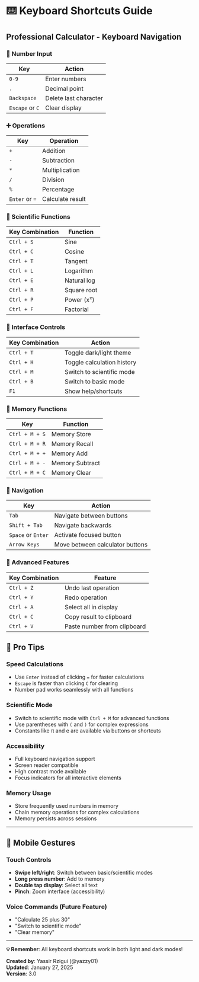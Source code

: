 # ⌨️ Keyboard Shortcuts Guide

## Professional Calculator - Keyboard Navigation

### 🔢 Number Input
| Key | Action |
|-----|--------|
| `0-9` | Enter numbers |
| `.` | Decimal point |
| `Backspace` | Delete last character |
| `Escape` or `C` | Clear display |

### ➕ Operations
| Key | Operation |
|-----|-----------|
| `+` | Addition |
| `-` | Subtraction |
| `*` | Multiplication |
| `/` | Division |
| `%` | Percentage |
| `Enter` or `=` | Calculate result |

### 🧮 Scientific Functions
| Key Combination | Function |
|----------------|----------|
| `Ctrl + S` | Sine |
| `Ctrl + C` | Cosine |
| `Ctrl + T` | Tangent |
| `Ctrl + L` | Logarithm |
| `Ctrl + E` | Natural log |
| `Ctrl + R` | Square root |
| `Ctrl + P` | Power (x²) |
| `Ctrl + F` | Factorial |

### 🎨 Interface Controls
| Key Combination | Action |
|----------------|--------|
| `Ctrl + T` | Toggle dark/light theme |
| `Ctrl + H` | Toggle calculation history |
| `Ctrl + M` | Switch to scientific mode |
| `Ctrl + B` | Switch to basic mode |
| `F1` | Show help/shortcuts |

### 💾 Memory Functions
| Key | Function |
|-----|----------|
| `Ctrl + M + S` | Memory Store |
| `Ctrl + M + R` | Memory Recall |
| `Ctrl + M + +` | Memory Add |
| `Ctrl + M + -` | Memory Subtract |
| `Ctrl + M + C` | Memory Clear |

### 🔄 Navigation
| Key | Action |
|-----|--------|
| `Tab` | Navigate between buttons |
| `Shift + Tab` | Navigate backwards |
| `Space` or `Enter` | Activate focused button |
| `Arrow Keys` | Move between calculator buttons |

### 🎯 Advanced Features
| Key Combination | Feature |
|----------------|---------|
| `Ctrl + Z` | Undo last operation |
| `Ctrl + Y` | Redo operation |
| `Ctrl + A` | Select all in display |
| `Ctrl + C` | Copy result to clipboard |
| `Ctrl + V` | Paste number from clipboard |

## 🚀 Pro Tips

### Speed Calculations
- Use `Enter` instead of clicking `=` for faster calculations
- `Escape` is faster than clicking `C` for clearing
- Number pad works seamlessly with all functions

### Scientific Mode
- Switch to scientific mode with `Ctrl + M` for advanced functions
- Use parentheses with `(` and `)` for complex expressions
- Constants like π and e are available via buttons or shortcuts

### Accessibility
- Full keyboard navigation support
- Screen reader compatible
- High contrast mode available
- Focus indicators for all interactive elements

### Memory Usage
- Store frequently used numbers in memory
- Chain memory operations for complex calculations
- Memory persists across sessions

---

## 📱 Mobile Gestures

### Touch Controls
- **Swipe left/right**: Switch between basic/scientific modes
- **Long press number**: Add to memory
- **Double tap display**: Select all text
- **Pinch**: Zoom interface (accessibility)

### Voice Commands (Future Feature)
- "Calculate 25 plus 30"
- "Switch to scientific mode"
- "Clear memory"

---

**💡 Remember**: All keyboard shortcuts work in both light and dark modes!

**Created by**: Yassir Rzigui (@yazzy01)  
**Updated**: January 27, 2025  
**Version**: 3.0
